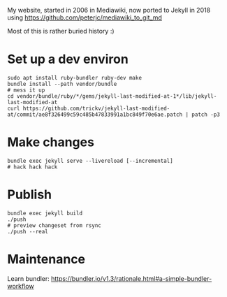 My website, started in 2006 in Mediawiki, now ported to Jekyll in 2018 using https://github.com/peterjc/mediawiki_to_git_md

Most of this is rather buried history :)

# Set up a dev environ

```
sudo apt install ruby-bundler ruby-dev make
bundle install --path vendor/bundle
# mess it up
cd vendor/bundle/ruby/*/gems/jekyll-last-modified-at-1*/lib/jekyll-last-modified-at
curl https://github.com/trickv/jekyll-last-modified-at/commit/ae8f326499c59c485b47833991a1bc849f70e6ae.patch | patch -p3
```

# Make changes

```
bundle exec jekyll serve --livereload [--incremental]
# hack hack hack
```

# Publish

```
bundle exec jekyll build
./push
# preview changeset from rsync
./push --real
```

# Maintenance

Learn bundler: https://bundler.io/v1.3/rationale.html#a-simple-bundler-workflow

